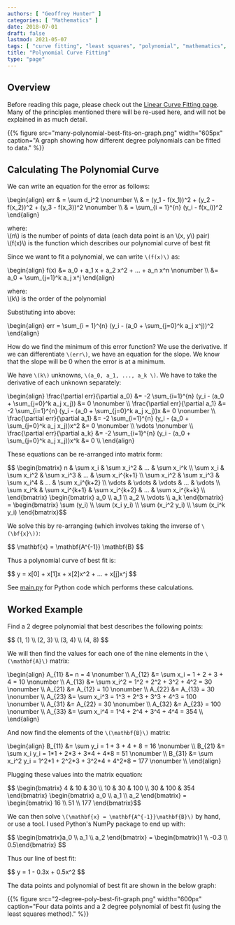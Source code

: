 ```yaml
---
authors: [ "Geoffrey Hunter" ]
categories: [ "Mathematics" ]
date: 2018-07-01
draft: false
lastmod: 2021-05-07
tags: [ "curve fitting", "least squares", "polynomial", "mathematics", "matrix", "best fit" ]
title: "Polynomial Curve Fitting"
type: "page"
---
```


## Overview

Before reading this page, please check out the [Linear Curve Fitting page](/mathematics/curve-fitting/linear-curve-fitting). Many of the principles mentioned there will be re-used here, and will not be explained in as much detail.

{{% figure src="many-polynomial-best-fits-on-graph.png" width="605px" caption="A graph showing how different degree polynomials can be fitted to data."  %}}

## Calculating The Polynomial Curve

We can write an equation for the error as follows:

<p>\begin{align}  
err & = \sum d_i^2 \nonumber \\  
& = (y_1 - f(x_1))^2 + (y_2 - f(x_2))^2 + (y_3 - f(x_3))^2 \nonumber \\  
& = \sum_{i = 1}^{n} (y_i - f(x_i))^2  
\end{align}</p>

<p class="centered">
    where:<br>
    \(n\) is the number of points of data (each data point is an \(x, y\) pair)<br>
    \(f(x)\) is the function which describes our polynomial curve of best fit<br>
</p>

Since we want to fit a polynomial, we can write `\(f(x)\)` as:

<p>\begin{align}
f(x) &= a_0 + a_1 x + a_2 x^2 + ... + a_n x^n \nonumber \\  
&= a_0 + \sum_{j=1}^k a_j x^j
\end{align}</p>

<p class="centered">
    where:<br>
    \(k\) is the order of the polynomial<br>
</p>

Substituting into above:

<p>\begin{align}
err = \sum_{i = 1}^{n} (y_i - (a_0 + \sum_{j=0}^k a_j x^j))^2
\end{align}</p>

How do we find the minimum of this error function? We use the derivative. If we can differentiate `\(err\)`, we have an equation for the slope. We know that the slope will be 0 when the error is at a minimum.

We have `\(k\)` unknowns, `\(a_0, a_1, ..., a_k \)`. We have to take the derivative of each unknown separately:

<p>\begin{align}
\frac{\partial err}{\partial a_0} &= -2 \sum_{i=1}^{n} (y_i - (a_0 + \sum_{j=0}^k a_j x_j)) &= 0 \nonumber \\  
\frac{\partial err}{\partial a_1} &= -2 \sum_{i=1}^{n} (y_i - (a_0 + \sum_{j=0}^k a_j x_j))x &= 0 \nonumber \\  
\frac{\partial err}{\partial a_1} &= -2 \sum_{i=1}^{n} (y_i - (a_0 + \sum_{j=0}^k a_j x_j))x^2 &= 0 \nonumber \\  
\vdots \nonumber \\  
\frac{\partial err}{\partial a_k} &= -2 \sum_{i=1}^{n} (y_i - (a_0 + \sum_{j=0}^k a_j x_j))x^k &= 0 \\
\end{align}</p>

These equations can be re-arranged into matrix form:

<div>
$$ \begin{bmatrix}  
n & \sum x_i & \sum x_i^2 & ... & \sum x_i^k \\  
\sum x_i & \sum x_i^2 & \sum x_i^3 & ... & \sum x_i^{k+1} \\  
\sum x_i^2 & \sum x_i^3 & \sum x_i^4 & ... & \sum x_i^{k+2} \\  
\vdots & \vdots & \vdots & ... & \vdots \\  
\sum x_i^k & \sum x_i^{k+1} & \sum x_i^{k+2} & ... & \sum x_i^{k+k} \\  
\end{bmatrix}   
\begin{bmatrix}  
a_0 \\ a_1 \\ a_2 \\ \vdots \\ a_k  
\end{bmatrix} =   
\begin{bmatrix}  
\sum (y_i) \\  
\sum (x_i y_i) \\  
\sum (x_i^2 y_i) \\  
\sum (x_i^k y_i)  
\end{bmatrix}$$
</div>

We solve this by re-arranging (which involves taking the inverse of `\(\bf{x}\))`:

<div>$$ \mathbf{x} = \mathbf{A^{-1}} \mathbf{B} $$</div>

Thus a polynomial curve of best fit is:

<div>$$ y = x[0] + x[1]x + x[2]x^2 + ... + x[j]x^j $$</div>

See <a href="main.py" download>main.py</a> for Python code which performs these calculations.

## Worked Example

Find a 2 degree polynomial that best describes the following points:

<div>$$ (1, 1) \\ (2, 3) \\ (3, 4) \\ (4, 8) $$</div>

We will then find the values for each one of the nine elements in the `\(\mathbf{A}\)` matrix:

<p>\begin{align}   
A_{11} &= n = 4 \nonumber \\  
A_{12} &= \sum x_i = 1 + 2 + 3 + 4 = 10 \nonumber \\  
A_{13} &= \sum x_i^2 = 1^2 + 2^2 + 3^2 + 4^2 = 30 \nonumber \\  
A_{21} &= A_{12} = 10 \nonumber \\  
A_{22} &= A_{13} = 30 \nonumber \\  
A_{23} &= \sum x_i^3 = 1^3 + 2^3 + 3^3 + 4^3 = 100 \nonumber \\  
A_{31} &= A_{22} = 30 \nonumber \\  
A_{32} &= A_{23} = 100 \nonumber \\  
A_{33} &= \sum x_i^4 = 1^4 + 2^4 + 3^4 + 4^4 = 354 \\ 
\end{align}</p>

And now find the elements of the `\(\mathbf{B}\)` matrix:

<p>\begin{align}  
B_{11} &= \sum y_i = 1 + 3 + 4 + 8 = 16 \nonumber \\  
B_{21} &= \sum x_i y_i = 1*1 + 2*3 + 3*4 + 4*8 = 51 \nonumber \\  
B_{31} &= \sum x_i^2 y_i = 1^2*1 + 2^2*3 + 3^2*4 + 4^2*8 = 177 \nonumber \\
\end{align}</p>

Plugging these values into the matrix equation:

<div>
$$ \begin{bmatrix}  
4 & 10 & 30 \\  
10 & 30 & 100 \\  
30 & 100 & 354  
\end{bmatrix}   
\begin{bmatrix}  
a_0 \\ a_1 \\ a_2  
\end{bmatrix} =   
\begin{bmatrix}  
16 \\  
51 \\  
177  
\end{bmatrix}$$
</div>

We can then solve `\(\mathbf{x} = \mathbf{A^{-1}}\mathbf{B}\)` by hand, or use a tool. I used Python's NumPy package to end up with:

<div>
$$ \begin{bmatrix}a_0 \\ a_1 \\ a_2 \end{bmatrix} =  
\begin{bmatrix}1 \\ -0.3 \\ 0.5\end{bmatrix} $$
</div>

Thus our line of best fit:

<div>$$ y = 1 - 0.3x + 0.5x^2 $$</div>

The data points and polynomial of best fit are shown in the below graph:

{{% figure src="2-degree-poly-best-fit-graph.png" width="600px" caption="Four data points and a 2 degree polynomial of best fit (using the least squares method)."  %}}
